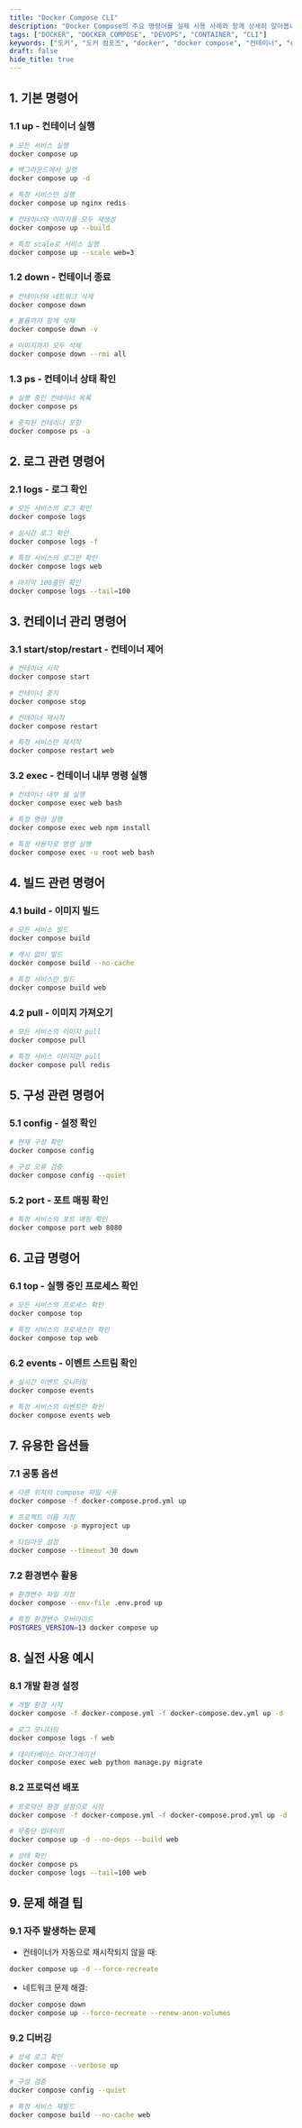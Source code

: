 ```yaml
---
title: "Docker Compose CLI"
description: "Docker Compose의 주요 명령어를 실제 사용 사례와 함께 상세히 알아봅니다. 기본 명령어부터 고급 옵션까지 실무에서 자주 사용되는 모든 명령어를 다룹니다."
tags: ["DOCKER", "DOCKER_COMPOSE", "DEVOPS", "CONTAINER", "CLI"]
keywords: ["도커", "도커 컴포즈", "docker", "docker compose", "컨테이너", "container", "CLI", "명령어", "커맨드", "데브옵스", "devops"]
draft: false
hide_title: true
---
```


## 1. 기본 명령어

### 1.1 up - 컨테이너 실행
```bash
# 모든 서비스 실행
docker compose up

# 백그라운드에서 실행
docker compose up -d

# 특정 서비스만 실행
docker compose up nginx redis

# 컨테이너와 이미지를 모두 재생성
docker compose up --build

# 특정 scale로 서비스 실행
docker compose up --scale web=3
```

### 1.2 down - 컨테이너 종료
```bash
# 컨테이너와 네트워크 삭제
docker compose down

# 볼륨까지 함께 삭제
docker compose down -v

# 이미지까지 모두 삭제
docker compose down --rmi all
```

### 1.3 ps - 컨테이너 상태 확인
```bash
# 실행 중인 컨테이너 목록
docker compose ps

# 중지된 컨테이너 포함
docker compose ps -a
```

## 2. 로그 관련 명령어

### 2.1 logs - 로그 확인
```bash
# 모든 서비스의 로그 확인
docker compose logs

# 실시간 로그 확인
docker compose logs -f

# 특정 서비스의 로그만 확인
docker compose logs web

# 마지막 100줄만 확인
docker compose logs --tail=100
```

## 3. 컨테이너 관리 명령어

### 3.1 start/stop/restart - 컨테이너 제어
```bash
# 컨테이너 시작
docker compose start

# 컨테이너 중지
docker compose stop

# 컨테이너 재시작
docker compose restart

# 특정 서비스만 재시작
docker compose restart web
```

### 3.2 exec - 컨테이너 내부 명령 실행
```bash
# 컨테이너 내부 쉘 실행
docker compose exec web bash

# 특정 명령 실행
docker compose exec web npm install

# 특정 사용자로 명령 실행
docker compose exec -u root web bash
```

## 4. 빌드 관련 명령어

### 4.1 build - 이미지 빌드
```bash
# 모든 서비스 빌드
docker compose build

# 캐시 없이 빌드
docker compose build --no-cache

# 특정 서비스만 빌드
docker compose build web
```

### 4.2 pull - 이미지 가져오기
```bash
# 모든 서비스의 이미지 pull
docker compose pull

# 특정 서비스 이미지만 pull
docker compose pull redis
```

## 5. 구성 관련 명령어

### 5.1 config - 설정 확인
```bash
# 현재 구성 확인
docker compose config

# 구성 오류 검증
docker compose config --quiet
```

### 5.2 port - 포트 매핑 확인
```bash
# 특정 서비스의 포트 매핑 확인
docker compose port web 8080
```

## 6. 고급 명령어

### 6.1 top - 실행 중인 프로세스 확인
```bash
# 모든 서비스의 프로세스 확인
docker compose top

# 특정 서비스의 프로세스만 확인
docker compose top web
```

### 6.2 events - 이벤트 스트림 확인
```bash
# 실시간 이벤트 모니터링
docker compose events

# 특정 서비스의 이벤트만 확인
docker compose events web
```

## 7. 유용한 옵션들

### 7.1 공통 옵션
```bash
# 다른 위치의 compose 파일 사용
docker compose -f docker-compose.prod.yml up

# 프로젝트 이름 지정
docker compose -p myproject up

# 타임아웃 설정
docker compose --timeout 30 down
```

### 7.2 환경변수 활용
```bash
# 환경변수 파일 지정
docker compose --env-file .env.prod up

# 특정 환경변수 오버라이드
POSTGRES_VERSION=13 docker compose up
```

## 8. 실전 사용 예시

### 8.1 개발 환경 설정
```bash
# 개발 환경 시작
docker compose -f docker-compose.yml -f docker-compose.dev.yml up -d

# 로그 모니터링
docker compose logs -f web

# 데이터베이스 마이그레이션
docker compose exec web python manage.py migrate
```

### 8.2 프로덕션 배포
```bash
# 프로덕션 환경 설정으로 시작
docker compose -f docker-compose.yml -f docker-compose.prod.yml up -d

# 무중단 업데이트
docker compose up -d --no-deps --build web

# 상태 확인
docker compose ps
docker compose logs --tail=100 web
```

## 9. 문제 해결 팁

### 9.1 자주 발생하는 문제
- 컨테이너가 자동으로 재시작되지 않을 때:
```bash
docker compose up -d --force-recreate
```

- 네트워크 문제 해결:
```bash
docker compose down
docker compose up --force-recreate --renew-anon-volumes
```

### 9.2 디버깅
```bash
# 상세 로그 확인
docker compose --verbose up

# 구성 검증
docker compose config --quiet

# 특정 서비스 재빌드
docker compose build --no-cache web
```